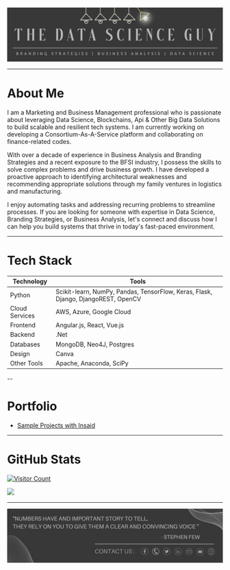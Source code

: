 <p align="center"><a href="https://thedatascienceguy.info/portfolio/"><img src="https://github.com/Mihir-Ai-lab/The_Data_Science_Guy/blob/main/Images/Notebook%20Header.png"></a></p>

---
# About Me

I am a Marketing and Business Management professional who is passionate about leveraging Data Science, Blockchains, Api & Other Big Data Solutions to build scalable and resilient tech systems. I am currently working on developing a Consortium-As-A-Service platform and collaborating on finance-related codes.

With over a decade of experience in Business Analysis and Branding Strategies and a recent exposure to the BFSI industry, I possess the skills to solve complex problems and drive business growth. I have developed a proactive approach to identifying architectural weaknesses and recommending appropriate solutions through my family ventures in logistics and manufacturing.

I enjoy automating tasks and addressing recurring problems to streamline processes. If you are looking for someone with expertise in Data Science, Branding Strategies, or Business Analysis, let's connect and discuss how I can help you build systems that thrive in today's fast-paced environment.

---
# Tech Stack

| Technology      | Tools |
| ----------- | ----------- |
| Python      | Scikit-learn, NumPy, Pandas, TensorFlow, Keras, Flask, Django, DjangoREST, OpenCV       |
| Cloud Services   | AWS, Azure, Google Cloud        |
| Frontend   | Angular.js, React, Vue.js        |
| Backend   | .Net        |
| Databases   | MongoDB, Neo4J, Postgres        |
| Design   | Canva        |
| Other Tools   | Apache, Anaconda, SciPy        |

--
# Portfolio

- [Sample Projects with Insaid](https://github.com/Mihir-Ai-lab/Insaid/tree/main "Sample Projects with Insaid")

---
# GitHub Stats

[![Visitor Count](https://img.shields.io/badge/dynamic/json?color=bbbcbc&label=Visitors&query=$.value&url=https://api.countapi.xyz/hit/Mihir-Ai-lab/Mihir-Ai-lab)](https://github.com/Mihir-Ai-lab/Mihir-Ai-lab)

![](https://github-profile-trophy.vercel.app/?username=Mihir-Ai-lab&theme=flat&no-frame=true&row=1&column=6&margin-w=5&margin-h=5&count_private=true&bgColor=#f5f5f5&title=Followers,Stars,Repositories,Commit,MultiLanguage)

---
<p align="center"><a href="https://thedatascienceguy.go.studio/"><img src="https://github.com/Mihir-Ai-lab/The_Data_Science_Guy/blob/main/Images/Notebook%20Footer.png"></a></p>
